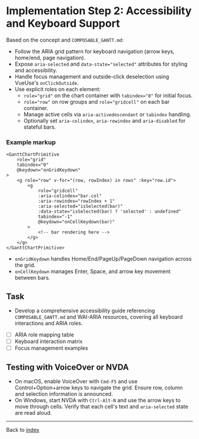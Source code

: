 # Implementation Step 2: Accessibility and Keyboard Support

Based on the concept and `COMPOSABLE_GANTT.md`:

- Follow the ARIA grid pattern for keyboard navigation (arrow keys, home/end, page navigation).
- Expose `aria-selected` and `data-state="selected"` attributes for styling and accessibility.
- Handle focus management and outside-click deselection using VueUse's `onClickOutside`.
- Use explicit roles on each element:
  - `role="grid"` on the chart container with `tabindex="0"` for initial focus.
  - `role="row"` on row groups and `role="gridcell"` on each bar container.
  - Manage active cells via `aria-activedescendant` or `tabindex` handling.
  - Optionally set `aria-colindex`, `aria-rowindex` and `aria-disabled` for stateful bars.

### Example markup

```vue
<GanttChartPrimitive
    role="grid"
    tabindex="0"
    @keydown="onGridKeydown"
>
    <g role="row" v-for="(row, rowIndex) in rows" :key="row.id">
        <g
            role="gridcell"
            :aria-colindex="bar.col"
            :aria-rowindex="rowIndex + 1"
            :aria-selected="isSelected(bar)"
            :data-state="isSelected(bar) ? 'selected' : undefined"
            tabindex="-1"
            @keydown="onCellKeydown(bar)"
        >
            <!-- bar rendering here -->
        </g>
    </g>
</GanttChartPrimitive>
```

- `onGridKeydown` handles Home/End/PageUp/PageDown navigation across the grid.
- `onCellKeydown` manages Enter, Space, and arrow key movement between bars.

## Task
- Develop a comprehensive accessibility guide referencing `COMPOSABLE_GANTT.md` and WAI-ARIA resources, covering all keyboard interactions and ARIA roles.
- [ ] ARIA role mapping table
- [ ] Keyboard interaction matrix
- [ ] Focus management examples

## Testing with VoiceOver or NVDA
- On macOS, enable VoiceOver with `Cmd-F5` and use Control+Option+arrow keys to navigate the grid. Ensure row, column and selection information is announced.
- On Windows, start NVDA with `Ctrl-Alt-N` and use the arrow keys to move through cells. Verify that each cell's text and `aria-selected` state are read aloud.

----

Back to [index](index.md)
